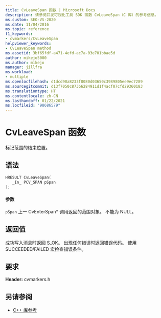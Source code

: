 ```yaml
---
title: CvLeaveSpan 函数 | Microsoft Docs
description: 请参阅并发可视化工具 SDK 函数 CvLeaveSpan（C 库）的参考信息。
ms.custom: SEO-VS-2020
ms.date: 11/04/2016
ms.topic: reference
f1_keywords:
- cvmarkers/CvLeaveSpan
helpviewer_keywords:
- CvLeaveSpan method
ms.assetid: 3bf65fdf-a471-4efd-ac7a-03e701bbae5d
author: mikejo5000
ms.author: mikejo
manager: jillfra
ms.workload:
- multiple
ms.openlocfilehash: d1dcd98a8233f8080d03650c3989805ee9ec7289
ms.sourcegitcommit: d13f7050c873b6284911d1f4acf07cfd29360183
ms.translationtype: HT
ms.contentlocale: zh-CN
ms.lasthandoff: 01/22/2021
ms.locfileid: "98686579"
---
```

# <a name="cvleavespan-function"></a>CvLeaveSpan 函数
标记范围的结束位置。

## <a name="syntax"></a>语法

```C
HRESULT CvLeaveSpan(
   _In_ PCV_SPAN pSpan
);
```

#### <a name="parameters"></a>参数
 `pSpan` 上一 CvEnterSpan* 调用返回的范围对象。 不能为 NULL。

## <a name="return-value"></a>返回值
 成功写入消息时返回 S_OK。 出现任何错误时返回错误代码。 使用 SUCCEEDED/FAILED 宏检查错误条件。

## <a name="requirements"></a>要求
 **Header:** cvmarkers.h

## <a name="see-also"></a>另请参阅
- [C++ 库参考](../profiling/cpp-library-reference.md)